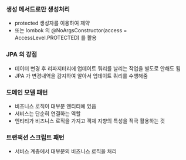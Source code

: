 ### 생성 메서드로만 생성처리
- protected 생성자를 이용하여 제약
- 또는 lombok 의 @NoArgsConstructor(access = AccessLevel.PROTECTED) 를 활용

### JPA 의 강점
- 데이터 변경 후 리파지터리에 업데이트 쿼리를 날리는 작업을 별도로 안해도 됨
- JPA 가 변경내역을 감지하여 알아서 업데이트 쿼리를 수행해줌


### 도메인 모델 패턴
- 비즈니스 로직이 대부분 엔티티에 있음
- 서비스는 단순히 연결하는 역할
- 엔티티가 비즈니스 로직을 가지고 객체 지향의 특성을 적극 활용하는 것

### 트랜잭션 스크립트 패턴
- 서비스 계층에서 대부분의 비즈니스 로직을 처리 